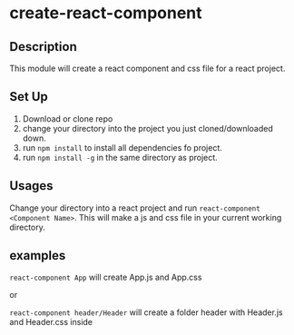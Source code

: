 # create-react-component

## Description
This module will create a react component and css file for a react project.

## Set Up
1. Download or clone repo
2. change your directory into the project you just cloned/downloaded down.
3. run `npm install` to install all dependencies fo project.
4. run `npm install -g` in the same directory as project.

## Usages
Change your directory into a react project and run `react-component <Component Name>`. This will make a js and css file in your current working directory.


## examples

`react-component App`
will create App.js and App.css

or

`react-component header/Header`
will create  a folder header with Header.js and Header.css inside

